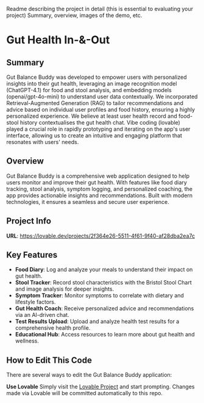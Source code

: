 Readme describing the project in detail (this is essential to evaluating your project)
Summary, overview, images of the demo, etc.

# Gut Health In-&-Out
## Summary
Gut Balance Buddy was developed to empower users with personalized insights into their gut health, leveraging an image recognition model (ChatGPT-4.1) for food and stool analysis, and embedding models (openai/gpt-4o-mini) to understand user data contextually. We incorporated Retrieval-Augmented Generation (RAG) to tailor recommendations and advice based on individual user profiles and food history, ensuring a highly personalized experience. We believe at least user health record and food-stool history contextualises the gut health chat. Vibe coding (lovable) played a crucial role in rapidly prototyping and iterating on the app's user interface, allowing us to create an intuitive and engaging platform that resonates with users' needs.

## Overview
Gut Balance Buddy is a comprehensive web application designed to help users monitor and improve their gut health. With features like food diary tracking, stool analysis, symptom logging, and personalized coaching, the app provides actionable insights and recommendations. Built with modern technologies, it ensures a seamless and secure user experience.

## Project Info
**URL**: https://lovable.dev/projects/2f364e26-5511-4f61-9f40-af28dba2ea7c

## Key Features
- **Food Diary**: Log and analyze your meals to understand their impact on gut health.
- **Stool Tracker**: Record stool characteristics with the Bristol Stool Chart and image analysis for deeper insights.
- **Symptom Tracker**: Monitor symptoms to correlate with dietary and lifestyle factors.
- **Gut Health Coach**: Receive personalized advice and recommendations via an AI-driven chat.
- **Test Results Upload**: Upload and analyze health test results for a comprehensive health profile.
- **Educational Hub**: Access resources to learn more about gut health and wellness.

## How to Edit This Code
There are several ways to edit the Gut Balance Buddy application:

**Use Lovable**
Simply visit the [Lovable Project](https://lovable.dev/projects/2f364e26-5511-4f61-9f40-af28dba2ea7c) and start prompting. Changes made via Lovable will be committed automatically to this repo.


